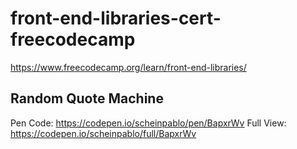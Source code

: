 # front-end-libraries-cert-freecodecamp
https://www.freecodecamp.org/learn/front-end-libraries/

## Random Quote Machine
Pen Code: https://codepen.io/scheinpablo/pen/BapxrWv
Full View: https://codepen.io/scheinpablo/full/BapxrWv 
